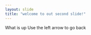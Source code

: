```yaml
---
layout: slide
title: "welcome to out second slide!" 
--- 
```

What is up
Use the left arrow to go back
